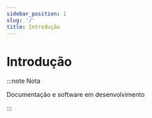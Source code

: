 ```yaml
---
sidebar_position: 1
slug: '/'
title: Introdução
---
```


# Introdução


:::note Nota

Documentação e software em desenvolvimento

:::

